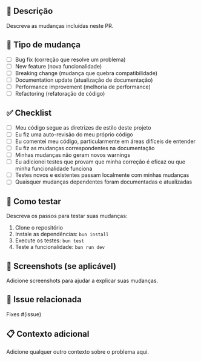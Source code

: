 ## 📝 Descrição
Descreva as mudanças incluídas neste PR.

## 🎯 Tipo de mudança
- [ ] Bug fix (correção que resolve um problema)
- [ ] New feature (nova funcionalidade)
- [ ] Breaking change (mudança que quebra compatibilidade)
- [ ] Documentation update (atualização de documentação)
- [ ] Performance improvement (melhoria de performance)
- [ ] Refactoring (refatoração de código)

## ✅ Checklist
- [ ] Meu código segue as diretrizes de estilo deste projeto
- [ ] Eu fiz uma auto-revisão do meu próprio código
- [ ] Eu comentei meu código, particularmente em áreas difíceis de entender
- [ ] Eu fiz as mudanças correspondentes na documentação
- [ ] Minhas mudanças não geram novos warnings
- [ ] Eu adicionei testes que provam que minha correção é eficaz ou que minha funcionalidade funciona
- [ ] Testes novos e existentes passam localmente com minhas mudanças
- [ ] Quaisquer mudanças dependentes foram documentadas e atualizadas

## 🧪 Como testar
Descreva os passos para testar suas mudanças:

1. Clone o repositório
2. Instale as dependências: `bun install`
3. Execute os testes: `bun test`
4. Teste a funcionalidade: `bun run dev`

## 📸 Screenshots (se aplicável)
Adicione screenshots para ajudar a explicar suas mudanças.

## 🔗 Issue relacionada
Fixes #(issue)

## 📋 Contexto adicional
Adicione qualquer outro contexto sobre o problema aqui. 